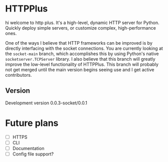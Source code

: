 
# HTTPPlus
hi welcome to http plus. It's a high-level, dynamic HTTP server for Python. Quickly deploy simple servers, or customize complex, 
high-performance ones.

One of the ways I believe that HTTP frameworks can be improved is by directly interfacing with the socket connections. You are currently looking at the `socket-main` branch, which accomplishes this by using Python's native `socketserver.TCPServer` library. I also believe that this branch will greatly improve the low-level functionality of HTTPPlus. This branch will probably not get merged until the main version begins seeing use and I get active contributors.

## Version
Development version 0.0.3-socket/0.0.1

# Future plans
- [ ] HTTPS
- [ ] CLI
- [ ] Documentation
- [ ] Config file support?

[//]: # (TODO: add more stuff here)
